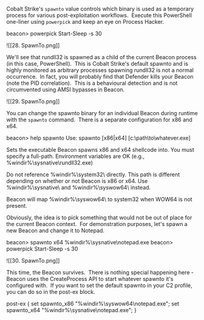Cobalt Strike's `spawnto` value controls which binary is used as a temporary process for various post-exploitation workflows.  Execute this PowerShell one-liner using `powerpick` and keep an eye on Process Hacker.

beacon> powerpick Start-Sleep -s 30

![[28. SpawnTo.png]]

We'll see that rundll32 is spawned as a child of the current Beacon process (in this case, PowerShell).  This is Cobalt Strike's default spawnto and is highly monitored as arbitrary processes spawning rundll32 is not a normal occurrence.  In fact, you will probably find that Defender kills your Beacon (note the PID correlation).  This is a behavioural detection and is not circumvented using AMSI bypasses in Beacon.

![[29. SpawnTo.png]]

You can change the spawnto binary for an individual Beacon during runtime with the `spawnto` command.  There is a separate configuration for x86 and x64.

beacon> help spawnto
Use: spawnto [x86|x64] [c:\path\to\whatever.exe]

Sets the executable Beacon spawns x86 and x64 shellcode into. You must specify a
full-path. Environment variables are OK (e.g., %windir%\sysnative\rundll32.exe)

Do not reference %windir%\system32\ directly. This path is different depending
on whether or not Beacon is x86 or x64. Use %windir%\sysnative\ and 
%windir%\syswow64\ instead.

Beacon will map %windir%\syswow64\ to system32 when WOW64 is not present.

Obviously, the idea is to pick something that would not be out of place for the current Beacon context.  For demonstration purposes, let's spawn a new Beacon and change it to Notepad.

beacon> spawnto x64 %windir%\sysnative\notepad.exe
beacon> powerpick Start-Sleep -s 30

![[30. SpawnTo.png]]

This time, the Beacon survives.  There is nothing special happening here - Beacon uses the CreateProcess API to start whatever spawnto it's configured with.  If you want to set the default spawnto in your C2 profile, you can do so in the post-ex block.

post-ex {
    set spawnto_x86 "%windir%\\syswow64\\notepad.exe";
    set spawnto_x64 "%windir%\\sysnative\\notepad.exe";
}



